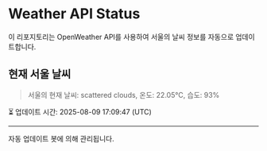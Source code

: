 
# Weather API Status

이 리포지토리는 OpenWeather API를 사용하여 서울의 날씨 정보를 자동으로 업데이트합니다.

## 현재 서울 날씨
> 서울의 현재 날씨: scattered clouds, 온도: 22.05°C, 습도: 93%

⏳ 업데이트 시간: 2025-08-09 17:09:47 (UTC)

---
자동 업데이트 봇에 의해 관리됩니다.
